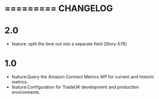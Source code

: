 =========
CHANGELOG
=========

2.0
=====
* feature: split the time out into a separate field [Story-576]

1.0
=====

* feature:Query the Amazon Connect Metrics API for current and historic metrics.
* feature:Configuration for TradeUK development and production environments.

